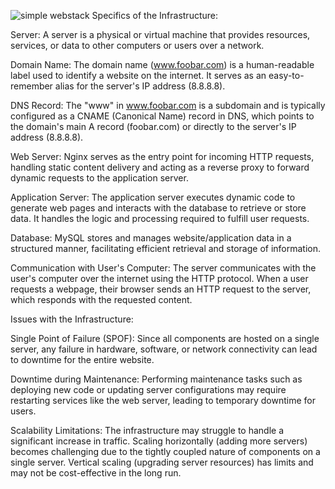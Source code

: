 ![simple webstack](https://github.com/Amele06/alx-system_engineering-devops/assets/137955229/621af620-64f1-4341-a94b-7218ea2b3f9a)
Specifics of the Infrastructure:

Server: A server is a physical or virtual machine that provides resources, services, or data to other computers or users over a network.

Domain Name: The domain name (www.foobar.com) is a human-readable label used to identify a website on the internet. It serves as an easy-to-remember alias for the server's IP address (8.8.8.8).

DNS Record: The "www" in www.foobar.com is a subdomain and is typically configured as a CNAME (Canonical Name) record in DNS, which points to the domain's main A record (foobar.com) or directly to the server's IP address (8.8.8.8).

Web Server: Nginx serves as the entry point for incoming HTTP requests, handling static content delivery and acting as a reverse proxy to forward dynamic requests to the application server.

Application Server: The application server executes dynamic code to generate web pages and interacts with the database to retrieve or store data. It handles the logic and processing required to fulfill user requests.

Database: MySQL stores and manages website/application data in a structured manner, facilitating efficient retrieval and storage of information.

Communication with User's Computer: The server communicates with the user's computer over the internet using the HTTP protocol. When a user requests a webpage, their browser sends an HTTP request to the server, which responds with the requested content.

Issues with the Infrastructure:

Single Point of Failure (SPOF): Since all components are hosted on a single server, any failure in hardware, software, or network connectivity can lead to downtime for the entire website.

Downtime during Maintenance: Performing maintenance tasks such as deploying new code or updating server configurations may require restarting services like the web server, leading to temporary downtime for users.

Scalability Limitations: The infrastructure may struggle to handle a significant increase in traffic. Scaling horizontally (adding more servers) becomes challenging due to the tightly coupled nature of components on a single server. Vertical scaling (upgrading server resources) has limits and may not be cost-effective in the long run.
